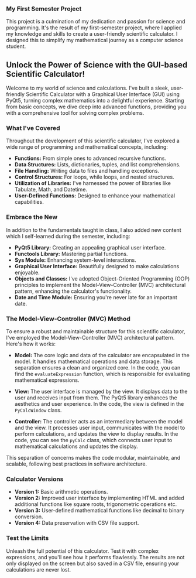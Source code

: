 

### My First Semester Project

This project is a culmination of my dedication and passion for science and programming. It's the result of my first-semester project, where I applied my knowledge and skills to create a user-friendly scientific calculator. I designed this to simplify my mathematical journey as a computer science student.

## Unlock the Power of Science with the GUI-based Scientific Calculator!

Welcome to my world of science and calculations. I've built a sleek, user-friendly Scientific Calculator with a Graphical User Interface (GUI) using PyQt5, turning complex mathematics into a delightful experience. Starting from basic concepts, we dive deep into advanced functions, providing you with a comprehensive tool for solving complex problems.


### What I've Covered

Throughout the development of this scientific calculator, I've explored a wide range of programming and mathematical concepts, including:

- **Functions:** From simple ones to advanced recursive functions.
- **Data Structures:** Lists, dictionaries, tuples, and list comprehensions.
- **File Handling:** Writing data to files and handling exceptions.
- **Control Structures:** For loops, while loops, and nested structures.
- **Utilization of Libraries:** I've harnessed the power of libraries like Tabulate, Math, and Datetime.
- **User-Defined Functions:** Designed to enhance your mathematical capabilities.

### Embrace the New

In addition to the fundamentals taught in class, I also added new content which I self-learned during the semester, including:

- **PyQt5 Library:** Creating an appealing graphical user interface.
- **Functools Library:** Mastering partial functions.
- **Sys Module:** Enhancing system-level interactions.
- **Graphical User Interface:** Beautifully designed to make calculations enjoyable.
- **Objects and Classes:** I've adopted Object-Oriented Programming (OOP) principles to implement the Model-View-Controller (MVC) architectural pattern, enhancing the calculator's functionality.
- **Date and Time Module:** Ensuring you're never late for an important date.

### The Model-View-Controller (MVC) Method

To ensure a robust and maintainable structure for this scientific calculator, I've employed the Model-View-Controller (MVC) architectural pattern. Here's how it works:

- **Model:** The core logic and data of the calculator are encapsulated in the model. It handles mathematical operations and data storage. This separation ensures a clean and organized core. In the code, you can find the `evaluateExpression` function, which is responsible for evaluating mathematical expressions.

- **View:** The user interface is managed by the view. It displays data to the user and receives input from them. The PyQt5 library enhances the aesthetics and user experience. In the code, the view is defined in the `PyCalcWindow` class.

- **Controller:** The controller acts as an intermediary between the model and the view. It processes user input, communicates with the model to perform calculations, and updates the view to display results. In the code, you can see the `pyCalc` class, which connects user input to mathematical calculations and updates the display.

This separation of concerns makes the code modular, maintainable, and scalable, following best practices in software architecture.


### Calculator Versions

- **Version 1:** Basic arithmetic operations.
- **Version 2:** Improved user interface by implementing HTML and added additional functions like square roots, trigonometric operations etc.
- **Version 3:** User-defined mathematical functions like decimal to binary conversion.
- **Version 4:** Data preservation with CSV file support.


### Test the Limits

Unleash the full potential of this calculator. Test it with complex expressions, and you'll see how it performs flawlessly. The results are not only displayed on the screen but also saved in a CSV file, ensuring your calculations are never lost.
